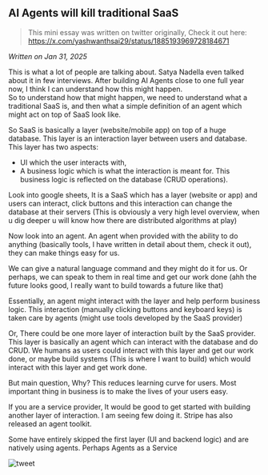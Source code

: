 ## AI Agents will kill traditional SaaS

> This mini essay was written on twitter originally, Check it out here: https://x.com/yashwanthsai29/status/1885193969728184671

*Written on Jan 31, 2025*



This is what a lot of people are talking about. Satya Nadella even talked about it in few interviews. After building AI Agents close to one full year now, I think I can understand how this might happen.  
So to understand how that might happen, we need to understand what a traditional SaaS is, and then what a simple definition of an agent which might act on top of SaaS look like.

So SaaS is basically a layer (website/mobile app) on top of a huge database. This layer is an interaction layer between users and database. This layer has two aspects: 
- UI which the user interacts with, 
- A business logic which is what the interaction is meant for. This business logic is reflected on the database (CRUD operations). 

Look into google sheets, 
It is a SaaS which has a layer (website or app) and users can interact, click buttons and this interaction can change the database at their servers (This is obviously a very high level overview, when u dig deeper u will know how there are distributed algorithms at play) 

Now look into an agent. 
An agent when provided with the ability to do anything (basically tools, I have written in detail about them, check it out), they can make things easy for us. 

We can give a natural language command and they might do it for us. Or perhaps, we can speak to them in real time and get our work done (ahh the future looks good, I really want to build towards a future like that)

Essentially, an agent might interact with the layer and help perform business logic. This interaction (manually clicking buttons and keyboard keys) is taken care by agents (might use tools developed by the SaaS provider)

Or, There could be one more layer of interaction built by the SaaS provider. This layer is basically an agent which can interact with the database and do CRUD. We humans as users could interact with this layer and get our work done, or maybe build systems (This is where I want to build) which would interact with this layer and get work done.

But main question, Why?
This reduces learning curve for users. Most important thing in business is to make the lives of your users easy.

If you are a service provider, It would be good to get started with building another layer of interaction. I am seeing few doing it. Stripe has also released an agent toolkit. 

Some have entirely skipped the first layer (UI and backend logic) and are natively using agents. Perhaps Agents as a Service


![tweet](/articleimages/saas.png)